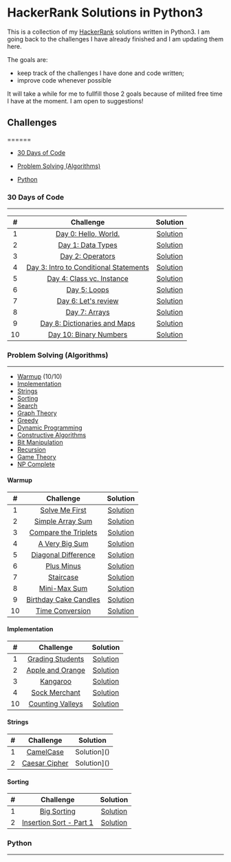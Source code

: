 HackerRank Solutions in Python3
======

This is a collection of my [HackerRank](https://www.hackerrank.com/) solutions written in Python3. I am going back to the challenges I have already finished and I am updating them here. 

The goals are:
* keep track of the challenges I have done and code written;
* improve code whenever possible


It will take a while for me to fullfill those 2 goals because of milited free time I have at the moment. I am open to suggestions!


## Challenges
======

* [30 Days of Code](###30-Days-of-Code) 

* [Problem Solving (Algorithms)](###problem-solving-algorithms) 

* [Python](###python)

### 30 Days of Code
------

\# | Challenge | Solution
:---:|:---:|:---:
1 | [Day 0: Hello, World.](https://www.hackerrank.com/challenges/30-hello-world/problem) | [Solution]()
2 | [Day 1: Data Types](https://www.hackerrank.com/challenges/30-data-types/problem) | [Solution]()
3 | [Day 2: Operators](https://www.hackerrank.com/challenges/30-operators/problem) | [Solution]()
4 | [Day 3: Intro to Conditional Statements](https://www.hackerrank.com/challenges/30-conditional-statements/problem) | [Solution]()
5 | [Day 4: Class vc. Instance](https://www.hackerrank.com/challenges/30-class-vs-instance/problem) | [Solution]()
6 | [Day 5: Loops](https://www.hackerrank.com/challenges/30-loops/problem) | [Solution]()
7 | [Day 6: Let's review](https://www.hackerrank.com/challenges/30-review-loop/problem) | [Solution]()
8 | [Day 7: Arrays](https://www.hackerrank.com/challenges/30-arrays/problem) | [Solution]()
9 | [Day 8: Dictionaries and Maps](https://www.hackerrank.com/challenges/30-dictionaries-and-maps/problem) | [Solution]()
10 | [Day 10: Binary Numbers](https://www.hackerrank.com/challenges/30-binary-numbers/problem) | [Solution]()

### Problem Solving (Algorithms)
---

* [Warmup](#warmup) (10/10)
* [Implementation](#implementation) 
* [Strings](#strings) 
* [Sorting](#sorting) 
* [Search](#search) 
* [Graph Theory](#graph-theory) 
* [Greedy](#greedy) 
* [Dynamic Programming](#dynamic-programming) 
* [Constructive Algorithms](#constructive-algorithms) 
* [Bit Manipulation](#bit-manipulation) 
* [Recursion](#recursion) 
* [Game Theory](#game-theory) 
* [NP Complete](#np-complete) 

#### Warmup
\# | Challenge | Solution
:---:|:---:|:---:
1 | [Solve Me First](https://www.hackerrank.com/challenges/solve-me-first) | [Solution]()
2 | [Simple Array Sum](https://www.hackerrank.com/challenges/simple-array-sum) | [Solution]()
3 | [Compare the Triplets](https://www.hackerrank.com/challenges/compare-the-triplets) | [Solution](solution/practice/algorithms/warmup/compare-the-triplets/solution.py)
4 | [A Very Big Sum](https://www.hackerrank.com/challenges/a-very-big-sum) | [Solution]()
5 | [Diagonal Difference](https://www.hackerrank.com/challenges/diagonal-difference) | [Solution]()
6 | [Plus Minus](https://www.hackerrank.com/challenges/plus-minus) | [Solution]()
7 | [Staircase](https://www.hackerrank.com/challenges/staircase) | [Solution]()
8 | [Mini-Max Sum](https://www.hackerrank.com/challenges/mini-max-sum) | [Solution]()
9 | [Birthday Cake Candles](https://www.hackerrank.com/challenges/birthday-cake-candles/problem) | [Solution]()
10 | [Time Conversion](https://www.hackerrank.com/challenges/time-conversion) | [Solution]()

#### Implementation
\# | Challenge | Solution
:---:|:---:|:---:
1 | [Grading Students](https://www.hackerrank.com/challenges/grading) | [Solution]()
2 | [Apple and Orange](https://www.hackerrank.com/challenges/apple-and-orange) | [Solution](solution/practice/algorithms/implementation/apple-and-orange/solution.py)
3 | [Kangaroo](https://www.hackerrank.com/challenges/kangaroo) | [Solution]()
4 | [Sock Merchant](https://www.hackerrank.com/challenges/sock-merchant) | [Solution]()
10 | [Counting Valleys ](https://www.hackerrank.com/challenges/counting-valleys/) | [Solution]()

#### Strings
\# | Challenge | Solution
:---:|:---:|:---:
1 | [CamelCase](https://www.hackerrank.com/challenges/camelcase) | Solution]()
2 | [Caesar Cipher](https://www.hackerrank.com/challenges/caesar-cipher-1) | Solution]()

#### Sorting
\# | Challenge | Solution
:---:|:---:|:---:
1 | [Big Sorting](https://www.hackerrank.com/challenges/big-sorting/) | [Solution]()
2 | [Insertion Sort - Part 1](https://www.hackerrank.com/challenges/insertionsort1) | [Solution]()


### Python 
---

